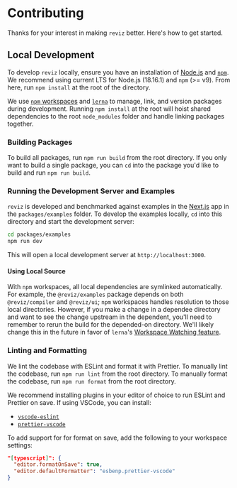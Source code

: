 # Contributing

Thanks for your interest in making `reviz` better. Here's how to get started.

## Local Development

To develop `reviz` locally, ensure you have an installation of [Node.js](https://nodejs.org/en) and [`npm`](https://docs.npmjs.com/). We recommend using current LTS for Node.js (18.16.1) and `npm` (>= v9). From here, run `npm install` at the root of the directory.

We use [`npm` workspaces](https://docs.npmjs.com/cli/v9/using-npm/workspaces?v=true) and [`lerna`](https://lerna.js.org/) to manage, link, and version packages during development. Running `npm install` at the root will hoist shared dependencies to the root `node_modules` folder and handle linking packages together.

### Building Packages

To build all packages, run `npm run build` from the root directory. If you only want to build a single package, you can `cd` into the package you'd like to build and run `npm run build`.

### Running the Development Server and Examples

`reviz` is developed and benchmarked against examples in the [Next.js](https://nextjs.org/) app in the `packages/examples` folder. To develop the examples locally, `cd` into this directory and start the development server:

```sh
cd packages/examples
npm run dev
```

This will open a local development server at `http://localhost:3000`.

#### Using Local Source

With `npm` workspaces, all local dependencies are symlinked automatically. For example, the `@reviz/examples` package depends on both `@reviz/compiler` and `@reviz/ui`; `npm` workspaces handles resolution to those local directories. However, if you make a change in a dependee directory and want to see the change upstream in the dependent, you'll need to remember to rerun the build for the depended-on directory. We'll likely change this in the future in favor of `lerna`'s [Workspace Watching feature](https://lerna.js.org/docs/features/workspace-watching#running-with-package-managers).

### Linting and Formatting

We lint the codebase with ESLint and format it with Prettier. To manually lint the codebase, run `npm run lint` from the root directory. To manually format the codebase, run `npm run format` from the root directory.

We recommend installing plugins in your editor of choice to run ESLint and Prettier on save. If using VSCode, you can install:

- [`vscode-eslint`](https://marketplace.visualstudio.com/items?itemName=dbaeumer.vscode-eslint)
- [`prettier-vscode`](https://marketplace.visualstudio.com/items?itemName=esbenp.prettier-vscode)

To add support for for format on save, add the following to your workspace settings:

```json
"[typescript]": {
  "editor.formatOnSave": true,
  "editor.defaultFormatter": "esbenp.prettier-vscode"
}
```
